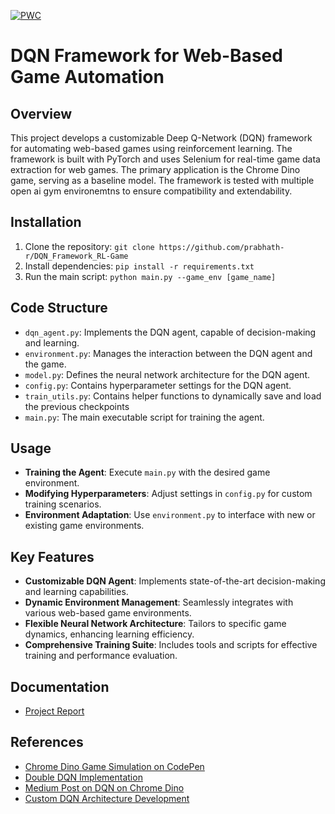 [![PWC](https://img.shields.io/endpoint.svg?url=https://paperswithcode.com/badge/fdqn-a-flexible-deep-q-network-framework-for/multi-goal-reinforcement-learning-on-no-extra)](https://paperswithcode.com/sota/multi-goal-reinforcement-learning-on-no-extra?p=fdqn-a-flexible-deep-q-network-framework-for)

# DQN Framework for Web-Based Game Automation

## Overview
This project develops a customizable Deep Q-Network (DQN) framework for automating web-based games using reinforcement learning. The framework is built with PyTorch and uses Selenium for real-time game data extraction for web games. The primary application is the Chrome Dino game, serving as a baseline model. The framework is tested with multiple open ai gym environemtns to ensure compatibility and extendability. 

## Installation
1. Clone the repository: `git clone https://github.com/prabhath-r/DQN_Framework_RL-Game`
2. Install dependencies: `pip install -r requirements.txt`
3. Run the main script: `python main.py --game_env [game_name]`

## Code Structure
- `dqn_agent.py`: Implements the DQN agent, capable of decision-making and learning.
- `environment.py`: Manages the interaction between the DQN agent and the game.
- `model.py`: Defines the neural network architecture for the DQN agent.
- `config.py`: Contains hyperparameter settings for the DQN agent.
- `train_utils.py`: Contains helper functions to dynamically save and load the previous checkpoints
- `main.py`: The main executable script for training the agent.

## Usage
- **Training the Agent**: Execute `main.py` with the desired game environment.
- **Modifying Hyperparameters**: Adjust settings in `config.py` for custom training scenarios.
- **Environment Adaptation**: Use `environment.py` to interface with new or existing game environments.

## Key Features
- **Customizable DQN Agent**: Implements state-of-the-art decision-making and learning capabilities.
- **Dynamic Environment Management**: Seamlessly integrates with various web-based game environments.
- **Flexible Neural Network Architecture**: Tailors to specific game dynamics, enhancing learning efficiency.
- **Comprehensive Training Suite**: Includes tools and scripts for effective training and performance evaluation.

## Documentation
- [Project Report](https://drive.google.com/file/d/1w6oYCdXDG5010LkHaduZOur9Gla2Q5Tl/view?usp=sharing)

## References
- [Chrome Dino Game Simulation on CodePen](https://codepen.io/MysticReborn/pen/rygqao)
- [Double DQN Implementation](https://luungoc2005.github.io/blog/2020-06-15-chrome-dino-game-reinforcement-learning/)
- [Medium Post on DQN on Chrome Dino](https://medium.com/deelvin-machine-learning/how-to-play-google-chrome-dino-game-using-reinforcement-learning-d5b99a5d7e04)
- [Custom DQN Architecture Development](https://unnatsingh.medium.com/deep-q-network-with-pytorch-d1ca6f40bfda)
